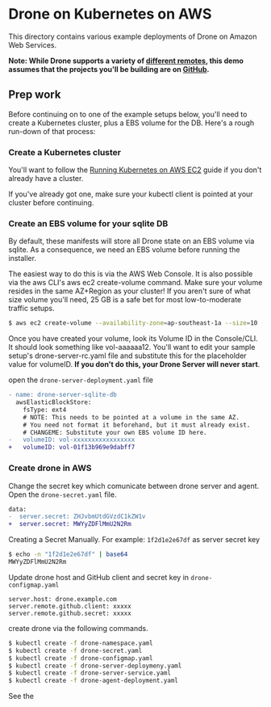 # Drone on Kubernetes on AWS

This directory contains various example deployments of Drone on Amazon Web Services.

**Note: While Drone supports a variety of [different remotes][1], this demo assumes that the projects you'll be building are on [GitHub][2].**

[1]:http://docs.drone.io/installation/
[2]:https://github.com

## Prep work

Before continuing on to one of the example setups below, you'll need to create a Kubernetes cluster, plus a EBS volume for the DB. Here's a rough run-down of that process:

### Create a Kubernetes cluster

You'll want to follow the [Running Kubernetes on AWS EC2][3] guide if you don't already have a cluster.

If you've already got one, make sure your kubectl client is pointed at your cluster before continuing.

[3]:http://kubernetes.io/docs/getting-started-guides/aws/

### Create an EBS volume for your sqlite DB

By default, these manifests will store all Drone state on an EBS volume via sqlite. As a consequence, we need an EBS volume before running the installer.

The easiest way to do this is via the AWS Web Console. It is also possible via the aws CLI's aws ec2 create-volume command. Make sure your volume resides in the same AZ+Region as your cluster! If you aren't sure of what size volume you'll need, 25 GB is a safe bet for most low-to-moderate traffic setups.

```sh
$ aws ec2 create-volume --availability-zone=ap-southeast-1a --size=10 --volume-type=gp2
```

Once you have created your volume, look its Volume ID in the Console/CLI. It should look something like vol-aaaaaa12. You'll want to edit your sample setup's drone-server-rc.yaml file and substitute this for the placeholder value for volumeID. **If you don't do this, your Drone Server will never start**.

open the `drone-server-deployment.yaml` file

```diff
- name: drone-server-sqlite-db
  awsElasticBlockStore:
    fsType: ext4
    # NOTE: This needs to be pointed at a volume in the same AZ.
    # You need not format it beforehand, but it must already exist.
    # CHANGEME: Substitute your own EBS volume ID here.
-   volumeID: vol-xxxxxxxxxxxxxxxxx
+   volumeID: vol-01f13b969e9dabff7
```

### Create drone in AWS

Change the secret key which comunicate between drone server and agent. Open the `drone-secret.yaml` file.

```diff
data:
-  server.secret: ZHJvbmUtdGVzdC1kZW1v
+  server.secret: MWYyZDFlMmU2N2Rm
```

Creating a Secret Manually. For example: `1f2d1e2e67df` as server secret key

```sh
$ echo -n "1f2d1e2e67df" | base64
MWYyZDFlMmU2N2Rm
```

Update drone host and GitHub client and secret key in `drone-configmap.yaml`

```
server.host: drone.example.com
server.remote.github.client: xxxxx
server.remote.github.secret: xxxxx
```

create drone via the following commands.

```sh
$ kubectl create -f drone-namespace.yaml
$ kubectl create -f drone-secret.yaml
$ kubectl create -f drone-configmap.yaml
$ kubectl create -f drone-server-deploymeny.yaml
$ kubectl create -f drone-server-service.yaml
$ kubectl create -f drone-agent-deployment.yaml
```

See the 
